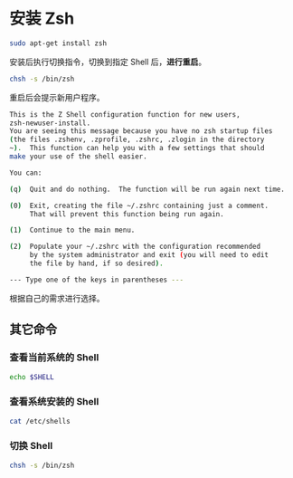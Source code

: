 # 安装 Zsh

```sh
sudo apt-get install zsh
```

安装后执行切换指令，切换到指定 Shell 后，**进行重启**。

```sh
chsh -s /bin/zsh
```

重启后会提示新用户程序。

```sh
This is the Z Shell configuration function for new users,
zsh-newuser-install.
You are seeing this message because you have no zsh startup files
(the files .zshenv, .zprofile, .zshrc, .zlogin in the directory
~).  This function can help you with a few settings that should
make your use of the shell easier.

You can:

(q)  Quit and do nothing.  The function will be run again next time.

(0)  Exit, creating the file ~/.zshrc containing just a comment.
     That will prevent this function being run again.

(1)  Continue to the main menu.

(2)  Populate your ~/.zshrc with the configuration recommended
     by the system administrator and exit (you will need to edit
     the file by hand, if so desired).

--- Type one of the keys in parentheses ---
```

根据自己的需求进行选择。

## 其它命令

### 查看当前系统的 Shell

```sh
echo $SHELL
```

### 查看系统安装的 Shell

```sh
cat /etc/shells
```

### 切换 Shell

```sh
chsh -s /bin/zsh
```
